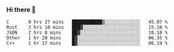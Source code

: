 ### Hi there 👋

<!--
**WShiBin/WShiBin** is a ✨ _special_ ✨ repository because its `README.md` (this file) appears on your GitHub profile.

Here are some ideas to get you started:

- 🔭 I’m currently working on ...
- 🌱 I’m currently learning ...
- 👯 I’m looking to collaborate on ...
- 🤔 I’m looking for help with ...
- 💬 Ask me about ...
- 📫 How to reach me: ...
- 😄 Pronouns: ...
- ⚡ Fun fact: ...
-->

<!--START_SECTION:waka-->
```text
C       9 hrs 27 mins   ███████████▒░░░░░░░░░░░░░   45.07 % 
Rust    3 hrs 10 mins   ███▓░░░░░░░░░░░░░░░░░░░░░   15.10 % 
JSON    2 hrs 8 mins    ██▓░░░░░░░░░░░░░░░░░░░░░░   10.18 % 
Other   1 hr 20 mins    █▓░░░░░░░░░░░░░░░░░░░░░░░   06.35 % 
C++     1 hr 17 mins    █▓░░░░░░░░░░░░░░░░░░░░░░░   06.19 % 
```
<!--END_SECTION:waka-->
